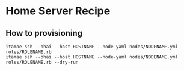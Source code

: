 # Home Server Recipe

## How to provisioning

```
itamae ssh --ohai --host HOSTNAME --node-yaml nodes/NODENAME.yml roles/ROLENAME.rb
itamae ssh --ohai --host HOSTNAME --node-yaml nodes/NODENAME.yml roles/ROLENAME.rb --dry-run
```
